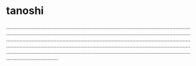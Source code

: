 # tanoshi

...............................................................................................................................................................................................................................................................................................................................................................................................................................................................................................................................................................................................................................................................................